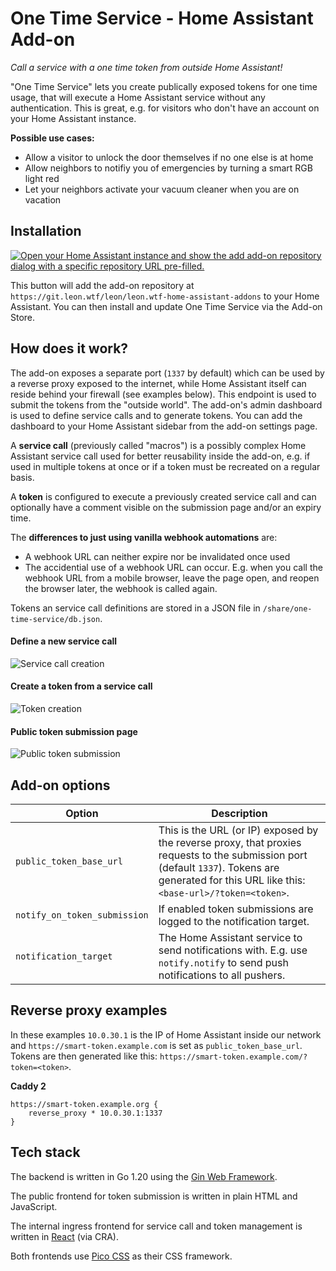 # One Time Service - Home Assistant Add-on

_Call a service with a one time token from outside Home Assistant!_

"One Time Service" lets you create publically exposed tokens for one time usage, that will execute a Home Assistant service without any authentication. This is great, e.g. for visitors who don't have an account on your Home Assistant instance.

**Possible use cases:**
- Allow a visitor to unlock the door themselves if no one else is at home
- Allow neighbors to notifiy you of emergencies by turning a smart RGB light red
- Let your neighbors activate your vacuum cleaner when you are on vacation

## Installation

[![Open your Home Assistant instance and show the add add-on repository dialog with a specific repository URL pre-filled.](https://my.home-assistant.io/badges/supervisor_add_addon_repository.svg)](https://my.home-assistant.io/redirect/supervisor_add_addon_repository/?repository_url=https%3A%2F%2Fgit.leon.wtf%2Fleon%2Fleon.wtf-home-assistant-addons)

This button will add the add-on repository at `https://git.leon.wtf/leon/leon.wtf-home-assistant-addons` to your Home Assistant. You can then install and update One Time Service via the Add-on Store.

## How does it work?

The add-on exposes a separate port (`1337` by default) which can be used by a reverse proxy exposed to the internet, while Home Assistant itself can reside behind your firewall (see examples below). This endpoint is used to submit the tokens from the "outside world". The add-on's admin dashboard is used to define service calls and to generate tokens. You can add the dashboard to your Home Assistant sidebar from the add-on settings page.

A **service call** (previously called "macros") is a possibly complex Home Assistant service call used for better reusability inside the add-on, e.g. if used in multiple tokens at once or if a token must be recreated on a regular basis.

A **token** is configured to execute a previously created service call and can optionally have a comment visible on the submission page and/or an expiry time.

The **differences to just using vanilla webhook automations** are:
- A webhook URL can neither expire nor be invalidated once used
- The accidential use of a webhook URL can occur. E.g. when you call the webhook URL from a mobile browser, leave the page open, and reopen the browser later, the webhook is called again.

Tokens an service call definitions are stored in a JSON file in `/share/one-time-service/db.json`.

#### Define a new service call

![Service call creation](https://git.leon.wtf/leon/one-time-service/-/raw/main/screenshots/macro-creation.png)

#### Create a token from a service call

![Token creation](https://git.leon.wtf/leon/one-time-service/-/raw/main/screenshots/token-creation.png)

#### Public token submission page

![Public token submission](https://git.leon.wtf/leon/one-time-service/-/raw/main/screenshots/token-submission.png)

## Add-on options

| Option                       | Description |
|------------------------------|-------------|
| `public_token_base_url`      | This is the URL (or IP) exposed by the reverse proxy, that proxies requests to the submission port (default `1337`). Tokens are generated for this URL like this: `<base-url>/?token=<token>`. |
| `notify_on_token_submission` | If enabled token submissions are logged to the notification target. |
| `notification_target`        | The Home Assistant service to send notifications with. E.g. use `notify.notify` to send push notifications to all pushers. |  

## Reverse proxy examples

In these examples `10.0.30.1` is the IP of Home Assistant inside our network and `https://smart-token.example.com` is set as `public_token_base_url`. Tokens are then generated like this: `https://smart-token.example.com/?token=<token>`.

**Caddy 2**

```Caddyfile
https://smart-token.example.org {
    reverse_proxy * 10.0.30.1:1337
}
```

## Tech stack

The backend is written in Go 1.20 using the [Gin Web Framework](https://github.com/gin-gonic).

The public frontend for token submission is written in plain HTML and JavaScript.

The internal ingress frontend for service call and token management is written in [React](https://react.dev/) (via CRA).

Both frontends use [Pico CSS](https://picocss.com/) as their CSS framework.
